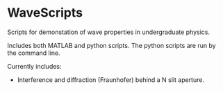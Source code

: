 # WaveScripts
Scripts for demonstation of wave properties in undergraduate physics.

Includes both MATLAB and python scripts. The python scripts are run by the command line.

Currently includes:
* Interference and diffraction (Fraunhofer) behind a N slit aperture.
